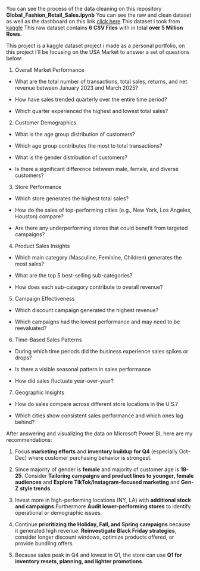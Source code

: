 You can see the process of the data cleaning on this repository **Global_Fashion_Retail_Sales.ipynb**
You can see the raw and clean dataset as well as the dashboard on this link [click here](https://drive.google.com/drive/folders/1uNBnY0RjbpzSwEk4Q_a_l5q_69Colxlz?usp=sharing)
This dataset i took from [kaggle](https://www.kaggle.com/datasets/ricgomes/global-fashion-retail-stores-dataset?select=discounts.csv)
This raw dataset contains **6 CSV Files** with in total **over 5 Million Rows**.

This project is a kaggle dataset project i made as a personal portfolio, on this project i'll be focusing on the USA Market to answer
a set of questions below:

1. Overall Market Performance
- What are the total number of transactions, total sales, returns, and net revenue between January 2023 and March 2025?

- How have sales trended quarterly over the entire time period?

- Which quarter experienced the highest and lowest total sales?

2. Customer Demographics
- What is the age group distribution of customers?

- Which age group contributes the most to total transactions?

- What is the gender distribution of customers?

- Is there a significant difference between male, female, and diverse customers?

3. Store Performance
- Which store generates the highest total sales?

- How do the sales of top-performing cities (e.g., New York, Los Angeles, Houston) compare?

- Are there any underperforming stores that could benefit from targeted campaigns?

4. Product Sales Insights
- Which main category (Masculine, Feminine, Children) generates the most sales?

- What are the top 5 best-selling sub-categories?

- How does each sub-category contribute to overall revenue?

5. Campaign Effectiveness
- Which discount campaign generated the highest revenue?

- Which campaigns had the lowest performance and may need to be reevaluated?

6. Time-Based Sales Patterns
- During which time periods did the business experience sales spikes or drops?

- Is there a visible seasonal pattern in sales performance

- How did sales fluctuate year-over-year?

7. Geographic Insights
- How do sales compare across different store locations in the U.S.?

- Which cities show consistent sales performance and which ones lag behind?

  
After answering and visualizing the data on Microsoft Power BI, here are my recommendations:

1. Focus **marketing efforts** and **inventory buildup for Q4** (especially Oct–Dec) where customer purchasing behavior is strongest.
   
2. Since majority of gender is **female** and majority of customer age is **18-25**. Consider **Tailoring campaigns and product lines to younger, female audiences**
   and **Explore TikTok/Instagram-focused marketing** and **Gen-Z style trends**.
   
3. Invest more in high-performing locations (NY, LA) with **additional stock and campaigns**.Furthermore **Audit lower-performing stores** to identify operational or demographic issues.
 
4. Continue **prioritizing the Holiday, Fall, and Spring campaigns** because it generated high revenue. **Reinvestigate Black Friday strategies**, consider longer discount windows, optimize products offered, or
   provide bundling offers.
   
6. Because sales peak in Q4 and lowest in Q1, the store can use **Q1 for inventory resets, planning, and lighter promotions**.

